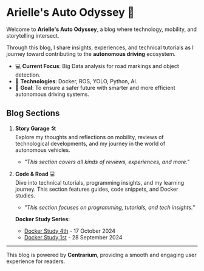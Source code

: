 # Arielle's Auto Odyssey 🚗

Welcome to **Arielle's Auto Odyssey**, a blog where technology, mobility, and storytelling intersect. 

Through this blog, I share insights, experiences, and technical tutorials as I journey toward contributing to the **autonomous driving** ecosystem.

- 💻 **Current Focus**: Big Data analysis for road markings and object detection.
- 🔧 **Technologies**: Docker, ROS, YOLO, Python, AI.
- 🎯 **Goal**: To ensure a safer future with smarter and more efficient autonomous driving systems.

## Blog Sections

1. **Story Garage** 🛠  
   Explore my thoughts and reflections on mobility, reviews of technological developments, and my journey in the world of autonomous vehicles.  
   - _"This section covers all kinds of reviews, experiences, and more."_

2. **Code & Road** 💻  
   Dive into technical tutorials, programming insights, and my learning journey. This section features guides, code snippets, and Docker studies.  
   - _"This section focuses on programming, tutorials, and tech insights."_

   **Docker Study Series:**
   - [Docker Study 4th](https://arielle0222.github.io/code%20&%20road/2024/10/17/docker.html) - 17 October 2024
   - [Docker Study 1st](https://arielle0222.github.io/code%20&%20road/2024/09/28/docker.html) - 28 September 2024


---

This blog is powered by **Centrarium**, providing a smooth and engaging user experience for readers.
